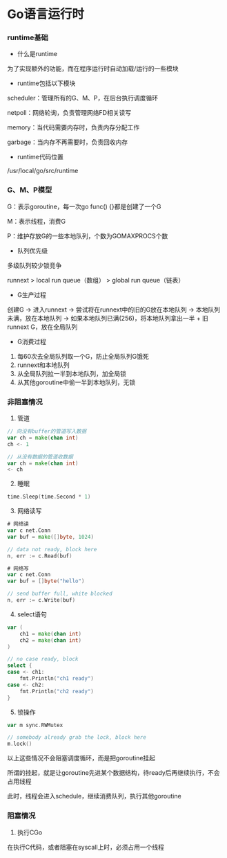# Go语言运行时


### runtime基础

* 什么是runtime

为了实现额外的功能，而在程序运行时自动加载/运行的一些模块


* runtime包括以下模块

scheduler：管理所有的G、M、P，在后台执行调度循环

netpoll：网络轮询，负责管理网络FD相关读写

memory：当代码需要内存时，负责内存分配工作

garbage：当内存不再需要时，负责回收内存


* runtime代码位置

/usr/local/go/src/runtime


### G、M、P模型

G：表示goroutine，每一次go func() {}都是创建了一个G

M：表示线程，消费G

P：维护存放G的一些本地队列，个数为GOMAXPROCS个数

* 队列优先级

多级队列较少锁竞争

runnext > local run queue（数组） > global run queue（链表）

* G生产过程

创建G -> 进入runnext -> 尝试将在runnext中的旧的G放在本地队列 -> 本地队列未满，放在本地队列 -> 如果本地队列已满(256)，将本地队列拿出一半 + 旧runnext G，放在全局队列

* G消费过程

1. 每60次去全局队列取一个G，防止全局队列G饿死
2. runnext和本地队列
3. 从全局队列拉一半到本地队列，加全局锁
4. 从其他goroutine中偷一半到本地队列，无锁


### 非阻塞情况

1. 管道

```go
// 向没有buffer的管道写入数据
var ch = make(chan int)
ch <- 1

// 从没有数据的管道收数据
var ch = make(chan int)
<- ch
``` 

2. 睡眠

```go
time.Sleep(time.Second * 1)
```

3. 网络读写

```go
# 网络读
var c net.Conn
var buf = make([]byte, 1024)

// data not ready, block here
n, err := c.Read(buf)

# 网络写
var c net.Conn
var buf = []byte("hello")

// send buffer full, white blocked
n, err := c.Write(buf)
```

4. select语句

```go
var (
    ch1 = make(chan int)
    ch2 = make(chan int)
)

// no case ready, block
select {
case <- ch1:
    fmt.Println("ch1 ready")
case <- ch2:
    fmt.Println("ch2 ready")
}
```

5. 锁操作

```go
var m sync.RWMutex

// somebody already grab the lock, block here
m.lock()
```

以上这些情况不会阻塞调度循环，而是把goroutine挂起

所谓的挂起，就是让goroutine先进某个数据结构，待ready后再继续执行，不会占用线程

此时，线程会进入schedule，继续消费队列，执行其他goroutine


### 阻塞情况

1. 执行CGo

在执行C代码，或者阻塞在syscall上时，必须占用一个线程

